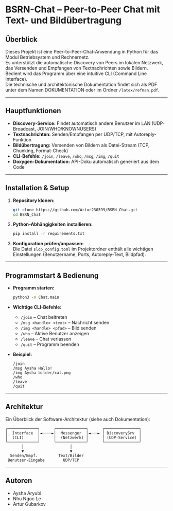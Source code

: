 # BSRN-Chat – Peer-to-Peer Chat mit Text- und Bildübertragung

## Überblick

Dieses Projekt ist eine Peer-to-Peer-Chat-Anwendung in Python für das Modul Betriebsystem und Rechnernetz.  
Es unterstützt die automatische Discovery von Peers im lokalen Netzwerk, das Versenden und Empfangen von Textnachrichten sowie Bildern.  
Bedient wird das Programm über eine intuitive CLI (Command Line Interface).  
Die technische und architektonische Dokumentation findet sich als PDF unter dem Namen DOKUMENTATION oder im Ordner `/latex/refman.pdf`.

---

## Hauptfunktionen

- **Discovery-Service:** Findet automatisch andere Benutzer im LAN (UDP-Broadcast, JOIN/WHO/KNOWNUSERS)
- **Textnachrichten:** Senden/Empfangen per UDP/TCP, mit Autoreply-Funktion
- **Bildübertragung:** Versenden von Bildern als Datei-Stream (TCP, Chunking, Format-Check)
- **CLI-Befehle:** `/join`, `/leave`, `/who`, `/msg`, `/img`, `/quit`
- **Doxygen-Dokumentation:** API-Doku automatisch generiert aus dem Code

---

## Installation & Setup

1. **Repository klonen:**
    ```bash
    git clone https://github.com/Artur230599/BSRN_Chat.git
    cd BSRN_Chat
    ```

2. **Python-Abhängigkeiten installieren:**
    ```bash
    pip install -r requirements.txt
    ```

3. **Konfiguration prüfen/anpassen:**  
   Die Datei `slcp_config.toml` im Projektordner enthält alle wichtigen Einstellungen (Benutzername, Ports, Autoreply-Text, Bildpfad).

---

## Programmstart & Bedienung

- **Programm starten:**
    ```bash
    python3 -m Chat.main
    ```

- **Wichtige CLI-Befehle:**
    - `/join` – Chat beitreten
    - `/msg <handle> <text>` – Nachricht senden
    - `/img <handle> <pfad>` – Bild senden
    - `/who` – Aktive Benutzer anzeigen
    - `/leave` – Chat verlassen
    - `/quit` – Programm beenden

- **Beispiel:**
    ```
    /join
    /msg Aysha Hallo!
    /img Aysha bilder/cat.png
    /who
    /leave
    /quit
    ```

---

## Architektur

Ein Überblick der Software-Architektur (siehe auch Dokumentation):

```text
┌─────────────┐      ┌─────────────┐      ┌───────────────┐
│  Interface  │◄────►│  Messenger  │◄───► │ DiscoverySrv  │
│  (CLI)      │      │  (Netzwerk) │      │ (UDP-Service) │
└─────────────┘      └─────────────┘      └───────────────┘
       │                    │
       ▼                    ▼
  Senden/Empf.         Text/Bilder
 Benutzer-Eingabe        UDP/TCP
```

---

## Autoren

- Aysha Aryubi  
- Nhu Ngoc Le
- Artur Gubarkov
